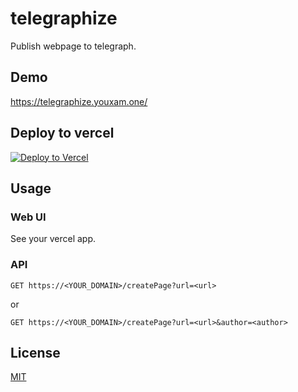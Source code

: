 # telegraphize

Publish webpage to telegraph.

## Demo

https://telegraphize.youxam.one/

## Deploy to vercel

[![Deploy to Vercel](https://vercel.com/button)](https://vercel.com/import/project?template=https://github.com/YouXam/telegraphize)

## Usage

### Web UI

See your vercel app.

### API

```
GET https://<YOUR_DOMAIN>/createPage?url=<url>
```

or 

```
GET https://<YOUR_DOMAIN>/createPage?url=<url>&author=<author>
```
## License

[MIT](LICENSE)
